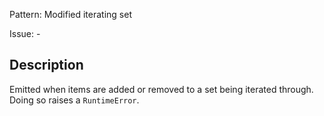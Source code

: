 Pattern: Modified iterating set

Issue: -

## Description

Emitted when items are added or removed to a set being iterated through. Doing so raises a `RuntimeError`.
